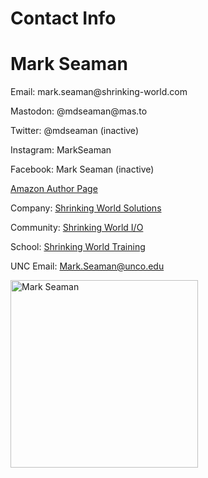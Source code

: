 # Contact Info

<div class="container card-panel">
<div class="row m-3 p-5">

<div class="col-md">
<h1>Mark Seaman</h1>
<p>Email: mark.seaman@shrinking-world.com</p>

<p>Mastodon: @mdseaman@mas.to</p>
<p>Twitter: @mdseaman  (inactive)</p>
<p>Instagram: MarkSeaman</p>
<p>Facebook: Mark Seaman (inactive)</p>
<p><a href="https://www.amazon.com/Mark-D-Seaman/e/B0198U6JCA">
Amazon Author Page</a></p>
<p>Company: <a href="https://shrinking-world.com">Shrinking World Solutions</a></p>
<p>Community: <a href="https://shrinking-world.com">Shrinking World I/O</a></p>
<p>School: <a href="https://shrinking-world.org">Shrinking World Training</a></p>
<p>UNC Email: <a href="mailto:Mark.Seaman@unco.edu">Mark.Seaman@unco.edu</a></p>
</div>

<div class="col-md">
<a href="/static/images/MarkSeaman/Mark-Seaman-Profile.jpg" target="image">
<img src="/static/images/MarkSeaman/Mark-Seaman-Profile.jpg" 
alt="Mark Seaman" width="300">
</a>
</div>

</div>
</div>

